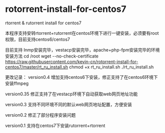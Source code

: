 # rotorrent-install-for-centos7
rtorrent &amp; rutorrent install for centos7


本程序支持安转rtorrent+rutorrent在centos环境下进行一键安装，必须要有root权限，目前支持centos6/centos7


目前支持 lnmp安装完毕，vestacp安装完毕，apache+php-fpm安装完毕的环境
安装方法
cd /root
wget --no-check-certificate https://raw.githubusercontent.com/kevin-cn/rotorrent-install-for-centos7/master/rt_ru_install.sh
chmod +x rt_ru_install.sh
./rt_ru_install.sh



更改记录：
version0.4  增加支持centos6下安装，修正支持了在centos6环境下安装ffmpeg


version0.35 修正支持了在vestacp环境下自动获取web网页地址功能


version0.3  支持不同环境不同的默认web网页地址配置，方便安装


version0.2  修正了部分程序安装问题



version0.1  支持在centos7下安装rutorrent+rtorrent
    
